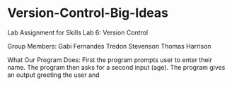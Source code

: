 # Version-Control-Big-Ideas
Lab Assignment for Skills Lab 6: Version Control

Group Members:
Gabi Fernandes
Tredon Stevenson
Thomas Harrison

What Our Program Does:
First the program prompts user to enter their name. The program then asks for a second input (age). The program gives an output greeting the user and 

